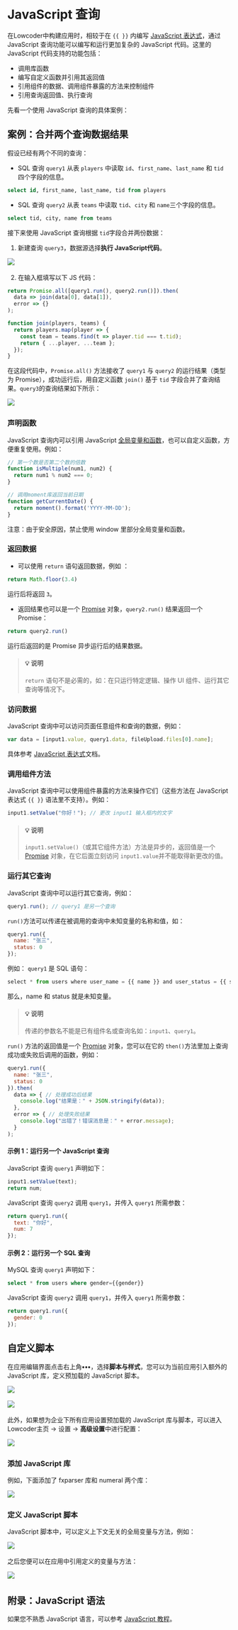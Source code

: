 # JavaScript 查询

在Lowcoder中构建应用时，相较于在 `{{ }}`​ 内编写 [JavaScript 表达式](https://majiang.co/docs/javascript-in-majiang/writing-javascript)，通过 JavaScript 查询功能可以编写和运行更加复杂的 JavaScript 代码。这里的 JavaScript 代码支持的功能包括：

* 调用库函数
* 编写自定义函数并引用其返回值
* 引用组件的数据、调用组件暴露的方法来控制组件
* 引用查询返回值、执行查询

先看一个使用 JavaScript 查询的具体案例：

## 案例：合并两个查询数据结果

假设已经有两个不同的查询：

* SQL 查询 `query1`​ 从表 `players`​ 中读取 `id`​、`first_name`​、`last_name`​ 和 `tid`​ 四个字段的信息。

```sql
select id, first_name, last_name, tid from players
```

* SQL 查询 `query2`​ 从表 `teams`​ 中读取 `tid`​、`city`​ 和 `name`​ 三个字段的信息。

```sql
select tid, city, name from teams
```

接下来使用 JavaScript 查询根据 `tid`​ 字段合并两份数据：

1. 新建查询 `query3`​，数据源选择**执行 JavaScript代码**​。

![](../assets/1-20231002175904-nql9kvn.png)​

2. 在输入框填写以下 JS 代码：

```javascript
return Promise.all([query1.run(), query2.run()]).then(
  data => join(data[0], data[1]),
  error => {}
);

function join(players, teams) {
  return players.map(player => {
    const team = teams.find(t => player.tid === t.tid);
    return { ...player, ...team };
  });
}
```

在这段代码中，`Promise.all()`​ 方法接收了 `query1`​ 与 `query2`​ 的运行结果（类型为 Promise），成功运行后，用自定义函数 `join()`​ 基于 `tid`​ 字段合并了查询结果。`query3`​ 的查询结果如下所示：

![](../assets/2-20231002175904-by3bpfv.png)​

### 声明函数

JavaScript 查询内可以引用 JavaScript [全局变量和函数](https://developer.mozilla.org/zh-CN/docs/Web/JavaScript/Reference/Global_Objects)，也可以自定义函数，方便重复使用。例如：

```javascript
// 第一个数是否第二个数的倍数
function isMultiple(num1, num2) {
  return num1 % num2 === 0;
}

// 调用moment库返回当前日期
function getCurrentDate() {
  return moment().format('YYYY-MM-DD');
}
```

注意：由于安全原因，禁止使用 window 里部分全局变量和函数。

### 返回数据

* 可以使用 `return`​ 语句返回数据，例如 ：

```javascript
return Math.floor(3.4)
```

运行后将返回 `3`​。

* 返回结果也可以是一个 [Promise](https://developer.mozilla.org/zh-CN/docs/Web/JavaScript/Reference/Global_Objects/Promise) 对象，`query2.run()`​ 结果返回一个 Promise：

```javascript
return query2.run()
```

运行后返回的是 Promise 异步运行后的结果数据。

> #### 💡 说明
>
> ​`return`​ 语句不是必需的，如：在只运行特定逻辑、操作 UI 组件、运行其它查询等情况下。

### 访问数据

JavaScript 查询中可以访问页面任意组件和查询的数据，例如：

```javascript
var data = [input1.value, query1.data, fileUpload.files[0].name];
```

具体参考 [JavaScript 表达式](https://majiang.co/docs/javascript-in-majiang/writing-javascript)文档。

### 调用组件方法

JavaScript 查询中可以使用组件暴露的方法来操作它们（这些方法在 JavaScript 表达式 `{{ }}`​ 语法里不支持）。例如：

```javascript
input1.setValue("你好！"); // 更改 input1 输入框内的文字
```

> #### 💡 说明
>
> ​`input1.setValue()`​ （或其它组件方法）方法是异步的，返回值是一个 [Promise](https://developer.mozilla.org/zh-CN/docs/Web/JavaScript/Reference/Global_Objects/Promise) 对象，在它后面立刻访问 `input1.value`​ 并不能取得新更改的值。

### 运行其它查询

JavaScript 查询中可以运行其它查询，例如：

```javascript
query1.run(); // query1 是另一个查询
```

​`run()`​ 方法可以传递在被调用的查询中未知变量的名称和值，如：

```javascript
query1.run({
  name: "张三",
  status: 0 
});
```

例如： `query1`​ 是 SQL 语句：

```javascript
select * from users where user_name = {{ name }} and user_status = {{ status }}
```

那么，name 和 status 就是未知变量。

> #### 💡 说明
>
> 传递的参数名不能是已有组件名或查询名如：`input1`​、`query1`​。

​`run()`​ 方法的返回值是一个 [Promise](https://developer.mozilla.org/zh-CN/docs/Web/JavaScript/Reference/Global_Objects/Promise) 对象，您可以在它的 `then()`​ 方法里加上查询成功或失败后调用的函数，例如：

```javascript
query1.run({
  name: "张三",
  status: 0 
}).then(
  data => { // 处理成功后结果
    console.log("结果是：" + JSON.stringify(data)); 
  },
  error => { // 处理失败结果
    console.log("出错了！错误消息是：" + error.message);
  }
);
```

#### 示例 1：运行另一个 JavaScript 查询

JavaScript 查询 `query1`​ 声明如下：

```javascript
input1.setValue(text);
return num;
```

JavaScript 查询 `query2`​ 调用 `query1`​，并传入 `query1`​ 所需参数：

```javascript
return query1.run({
  text: "你好",
  num: 7
});
```

#### 示例 2：运行另一个 SQL 查询

MySQL 查询 `query1`​ 声明如下：

```sql
select * from users where gender={{gender}}
```

JavaScript 查询 `query2`​ 调用 `query1`​，并传入 `query1`​ 所需参数：

```javascript
return query1.run({
  gender: 0
});
```

## 自定义脚本

在应用编辑界面点击右上角 ​**•••**​，选择​**脚本与样式**​，您可以为当前应用引入额外的 JavaScript 库，定义预加载的 JavaScript 脚本。

![](../assets/1-20231002175904-u6a7cs7.png)​

![](../assets/2-20231002175904-zmwxqc5.png)​

此外，如果想为企业下所有应用设置预加载的 JavaScript 库与脚本，可以进入Lowcoder主页 -> 设置 -> **高级设置**中进行配置：

![](../assets/3-20231002175904-4hs5yne.png)​

### 添加 JavaScript 库

例如，下面添加了 fxparser 库和 numeral 两个库：

![](../assets/4-20231002175904-s1cau2u.png)​

### 定义 JavaScript 脚本

JavaScript 脚本中，可以定义上下文无关的全局变量与方法，例如：

![](../assets/5-20231002175904-gpzdj3x.png)​

之后您便可以在应用中引用定义的变量与方法：

![](../assets/6-20231002175904-thbldw6.png)​

## 附录：JavaScript 语法

如果您不熟悉 JavaScript 语言，可以参考 [JavaScript 教程](https://developer.mozilla.org/zh-CN/docs/Web/JavaScript)。
